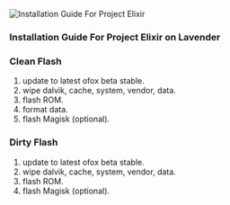 ![Installation Guide For Project Elixir](https://i.imgur.com/3UmK6nS.png "Installation")

### Installation Guide For Project Elixir on Lavender

### Clean Flash
1. update to latest ofox beta stable.
2. wipe dalvik, cache, system, vendor, data.
3. flash ROM.
4. format data.
5. flash Magisk (optional).

### Dirty Flash
1. update to latest ofox beta stable.
2. wipe dalvik, cache, system, vendor, data.
3. flash ROM.
4. flash Magisk (optional).
